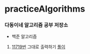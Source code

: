 # practiceAlgorithms


### 다동이네 알고리즘 공부 저장소

* 백준 알고리즘

1. [11719번](https://www.acmicpc.net/problem/11719) 그대로 출력하기 [풀이](/BaekJoon11719)
